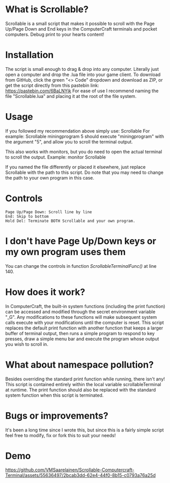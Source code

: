# What is Scrollable?
Scrollable is a small script that makes it possible to scroll with the Page Up/Page Down and End keys in the ComputerCraft terminals and pocket computers. Debug print to your hearts content!
# Installation
The script is small enough to drag & drop into any computer. Literally just open a computer and drop the .lua file into your game client. To download from GitHub, click the green "<> Code" dropdown and download as ZIP, or get the script directly from this pastebin link: https://pastebin.com/6BaLNYjk
For ease of use I recommend naming the file "Scrollable.lua" and placing it at the root of the file system.
# Usage
If you followed my recommendation above simply use: Scrollable <program you want to run> <args>
For example: Scrollable miningprogram 5
should execute "miningprogram" with the argument "5", and allow you to scroll the terminal output.

This also works with monitors, but you do need to open the actual terminal to scroll the output.
Example: monitor <side> Scrollable <program you want to run> <args>

If you named the file differently or placed it elsewhere, just replace Scrollable with the path to this script. Do note that you may need to change the path to your own program in this case.
# Controls
	Page Up/Page Down: Scroll line by line
	End: Skip to bottom
	Hold Del: Terminate BOTH Scrollable and your own program.
# I don't have Page Up/Down keys or my own program uses them
You can change the controls in function _ScrollableTerminalFunc()_ at line 140.
# How does it work?
In ComputerCraft, the built-in system functions (including the print function) can be accessed and modified through the secret environment variable "\_G". Any modifications to these functions will make subsequent system calls execute with your modifications until the computer is reset. This script replaces the default print function with another function that keeps a larger buffer of terminal output, then runs a simple program to respond to key presses, draw a simple menu bar and execute the program whose output you wish to scroll in.
# What about namespace pollution?
Besides overriding the standard print function while running, there isn't any! This script is contained entirely within the local variable scrollableTerminal at runtime. The print function should also be replaced with the standard system function when this script is terminated.
# Bugs or improvements?
It's been a long time since I wrote this, but since this is a fairly simple script feel free to modify, fix or fork this to suit your needs!

# Demo

https://github.com/VMSaarelainen/Scrollable-Computercraft-Terminal/assets/55636497/2bcab3dd-62e4-44f0-8b15-c0793a76a25d

